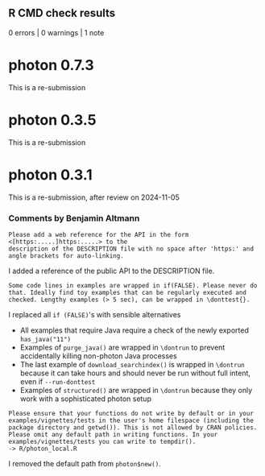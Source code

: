 ## R CMD check results

0 errors | 0 warnings | 1 note


# photon 0.7.3

This is a re-submission


# photon 0.3.5

This is a re-submission


# photon 0.3.1

This is a re-submission, after review on 2024-11-05

### Comments by Benjamin Altmann

```
Please add a web reference for the API in the form <[https:.....]https:.....> to the
description of the DESCRIPTION file with no space after 'https:' and
angle brackets for auto-linking.
```

I added a reference of the public API to the DESCRIPTION file.

```
Some code lines in examples are wrapped in if(FALSE). Please never do
that. Ideally find toy examples that can be regularly executed and
checked. Lengthy examples (> 5 sec), can be wrapped in \donttest{}.
```

I replaced all `if (FALSE)`'s with sensible alternatives

  * All examples that require Java require a check of the newly exported `has_java("11")`
  * Examples of `purge_java()` are wrapped in `\dontrun` to prevent accidentally killing non-photon Java processes
  * The last example of `download_searchindex()` is wrapped in `\dontrun` because it can take hours and should never be run without full intent, even if `--run-donttest`
  * Examples of `structured()` are wrapped in `\dontrun` because they only work with a sophisticated photon setup

```
Please ensure that your functions do not write by default or in your
examples/vignettes/tests in the user's home filespace (including the
package directory and getwd()). This is not allowed by CRAN policies.
Please omit any default path in writing functions. In your
examples/vignettes/tests you can write to tempdir().
-> R/photon_local.R
```

I removed the default path from `photon$new()`.
